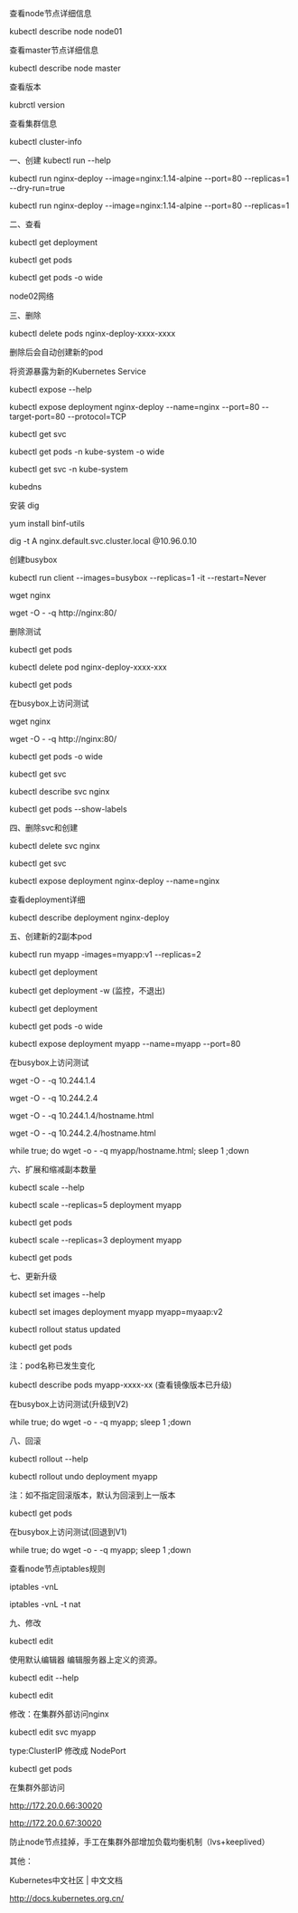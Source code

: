 查看node节点详细信息

kubectl describe node node01

查看master节点详细信息

kubectl describe node master

查看版本

kubrctl version

查看集群信息

kubectl cluster-info


一、创建
kubectl run --help

kubectl run nginx-deploy --image=nginx:1.14-alpine --port=80 --replicas=1 --dry-run=true

kubectl run nginx-deploy --image=nginx:1.14-alpine --port=80 --replicas=1


二、查看

kubectl get deployment

kubectl get pods

kubectl get pods -o wide

node02网络


三、删除

kubectl delete pods nginx-deploy-xxxx-xxxx

删除后会自动创建新的pod


将资源暴露为新的Kubernetes Service

kubectl expose --help

kubectl expose deployment nginx-deploy --name=nginx --port=80 --target-port=80 --protocol=TCP

kubectl get svc

kubectl get pods -n kube-system -o wide

kubectl get svc -n kube-system


kubedns

安装 dig

yum install binf-utils

dig -t A nginx.default.svc.cluster.local @10.96.0.10


创建busybox

kubectl run client --images=busybox --replicas=1 -it --restart=Never



wget nginx

wget -O - -q http://nginx:80/


删除测试


kubectl get pods

kubectl delete pod nginx-deploy-xxxx-xxx

kubectl get pods

在busybox上访问测试

wget nginx

wget -O - -q http://nginx:80/

kubectl get pods -o wide

kubectl get svc

kubectl describe svc nginx

kubectl get pods --show-labels


四、删除svc和创建

kubectl delete svc nginx

kubectl get svc

kubectl expose deployment nginx-deploy --name=nginx

查看deployment详细

kubectl describe deployment nginx-deploy


五、创建新的2副本pod

kubectl run myapp -images=myapp:v1 --replicas=2

kubectl get deployment

kubectl get deployment -w (监控，不退出)

kubectl get deployment

kubectl get pods -o wide

kubectl expose deployment myapp --name=myapp --port=80

在busybox上访问测试

wget -O - -q 10.244.1.4

wget -O - -q 10.244.2.4

wget -O - -q 10.244.1.4/hostname.html

wget -O - -q 10.244.2.4/hostname.html

while true; do wget -o - -q myapp/hostname.html; sleep 1 ;down


六、扩展和缩减副本数量 

kubectl scale --help

kubectl scale --replicas=5 deployment myapp

kubectl get pods

kubectl scale --replicas=3 deployment myapp

kubectl get pods


七、更新升级

kubectl set images --help

kubectl set images deployment myapp myapp=myaap:v2

kubectl rollout status updated

kubectl get pods


注：pod名称已发生变化

kubectl describe pods myapp-xxxx-xx (查看镜像版本已升级)


在busybox上访问测试(升级到V2)

while true; do wget -o - -q myapp; sleep 1 ;down


八、回滚

kubectl rollout --help

kubectl rollout undo deployment myapp 

注：如不指定回滚版本，默认为回滚到上一版本

kubectl get pods

在busybox上访问测试(回退到V1)

while true; do wget -o - -q myapp; sleep 1 ;down

查看node节点iptables规则

iptables -vnL

iptables -vnL -t nat


九、修改

kubectl edit

使用默认编辑器 编辑服务器上定义的资源。

kubectl edit --help

kubectl edit 

修改：在集群外部访问nginx

kubectl edit svc myapp

type:ClusterIP 修改成 NodePort

kubectl get pods

在集群外部访问

http://172.20.0.66:30020

http://172.20.0.67:30020

防止node节点挂掉，手工在集群外部增加负载均衡机制（lvs+keeplived）

其他：

Kubernetes中文社区 | 中文文档

http://docs.kubernetes.org.cn/
